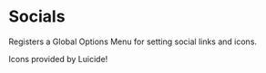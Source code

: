 # Socials

Registers a Global Options Menu for setting social links and icons.

Icons provided by Luicide!
